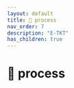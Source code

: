 ```yaml
---
layout: default
title: 🧬 process
nav_order: 7
description: "E-TKT"
has_children: true
---
```


# 🧬 process
